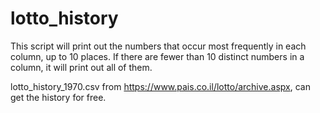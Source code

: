 # lotto_history
This script will print out the numbers that occur most frequently in each column, up to 10 places. If there are fewer than 10 distinct numbers in a column, it will print out all of them.

lotto_history_1970.csv from https://www.pais.co.il/lotto/archive.aspx, can get the history for free.
